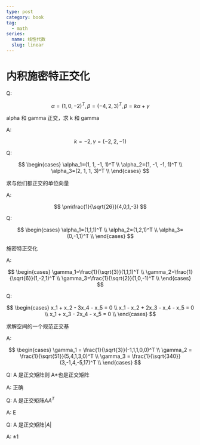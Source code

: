 ```yaml
---
type: post
category: book
tag:
  - math
series:
  name: 线性代数
  slug: linear
---
```


# 内积施密特正交化

Q:

$$
\alpha=(1,0,-2)^T,\beta=(-4,2,3)^T,
\beta=k\alpha+\gamma
$$

alpha 和 gamma 正交，求 k 和 gamma

A:

$$
k=-2,\gamma=(-2,2,-1)
$$

Q:

$$
\begin{cases}
  \alpha_1=(1, 1, -1, 1)^T \\
  \alpha_2=(1, -1, -1, 1)^T \\
  \alpha_3=(2, 1, 1, 3)^T \\
\end{cases}
$$

求与他们都正交的单位向量

A:

$$
\pm\frac{1}{\sqrt{26}}(4,0,1,-3)
$$

Q:

$$
\begin{cases}
  \alpha_1=(1,1,1)^T \\
  \alpha_2=(1,2,1)^T \\
  \alpha_3=(0,-1,1)^T \\
\end{cases}
$$

施密特正交化

A:

$$
\begin{cases}
  \gamma_1=\frac{1}{\sqrt{3}}(1,1,1)^T \\
  \gamma_2=\frac{1}{\sqrt{6}}(1,-2,1)^T \\
  \gamma_3=\frac{1}{\sqrt{2}}(1,0,-1)^T \\
\end{cases}
$$

Q:

$$
\begin{cases}
  x_1 + x_2 - 3x_4 - x_5 = 0 \\
  x_1 - x_2 + 2x_3 - x_4 - x_5 = 0 \\
  x_1 + x_3 - 2x_4 - x_5 = 0 \\
\end{cases}
$$

求解空间的一个规范正交基

A:

$$
\begin{cases}
  \gamma_1 = \frac{1}{\sqrt{3}}(-1,1,1,0,0)^T \\
  \gamma_2 = \frac{1}{\sqrt{51}}(5,4,1,3,0)^T \\
  \gamma_3 = \frac{1}{\sqrt{340}}(3,-1,4,-5,17)^T \\
\end{cases}
$$

Q: A 是正交矩阵则 A\*也是正交矩阵

A: 正确

Q: A 是正交矩阵$AA^T$

A: E

Q: A 是正交矩阵$|A|$

A: $\pm1$
